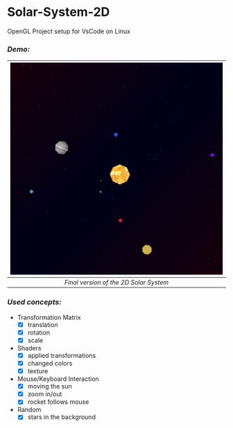 # Solar-System-2D

OpenGL Project setup for VsCode on Linux

### _Demo:_

| ![Gif generated from demo.mp4](/demo.gif) |
| :---------------------------------------: |
|  _Final version of the 2D Solar System_   |

### _Used concepts:_

- Transformation Matrix
  - [x] translation
  - [x] rotation
  - [x] scale
- Shaders
  - [x] applied transformations
  - [x] changed colors
  - [x] texture
- Mouse/Keyboard Interaction
  - [x] moving the sun
  - [x] zoom in/out
  - [x] rocket follows mouse
- Random
  - [x] stars in the background
